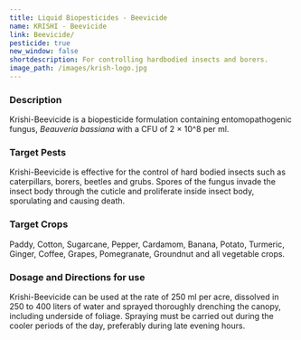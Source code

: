 ```yaml
---
title: Liquid Biopesticides - Beevicide
name: KRISHI - Beevicide
link: Beevicide/
pesticide: true
new_window: false
shortdescription: For controlling hardbodied insects and borers.
image_path: /images/krish-logo.jpg
---
```

### Description
Krishi-Beevicide is a biopesticide formulation containing entomopathogenic fungus, *Beauveria bassiana* with a CFU of 2 × 10^8 per ml.

### Target Pests
 Krishi-Beevicide is effective for the control of hard bodied insects such as  caterpillars, borers, beetles and grubs. Spores of the fungus invade the insect body through the cuticle and proliferate inside insect body, sporulating and causing death.

### Target Crops
Paddy, Cotton, Sugarcane, Pepper, Cardamom, Banana, Potato, Turmeric,
Ginger, Coffee, Grapes, Pomegranate, Groundnut and all vegetable crops.

### Dosage and Directions for use
Krishi-Beevicide can be used at the rate of 250 ml per acre, dissolved in 250 to 400 liters of water and sprayed thoroughly drenching the canopy, including underside of foliage. Spraying must be carried out during the cooler periods of the day, preferably during late evening hours.
